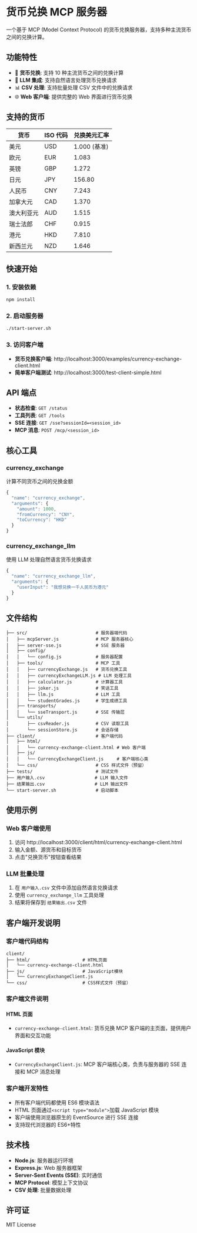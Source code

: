 # 货币兑换 MCP 服务器

一个基于 MCP (Model Context Protocol) 的货币兑换服务器，支持多种主流货币之间的兑换计算。

## 功能特性

- 💱 **货币兑换**: 支持 10 种主流货币之间的兑换计算
- 🤖 **LLM 集成**: 支持自然语言处理货币兑换请求
- 📊 **CSV 处理**: 支持批量处理 CSV 文件中的兑换请求
- 🌐 **Web 客户端**: 提供完整的 Web 界面进行货币兑换

## 支持的货币

| 货币       | ISO 代码 | 兑换美元汇率 |
| ---------- | -------- | ------------ |
| 美元       | USD      | 1.000 (基准) |
| 欧元       | EUR      | 1.083        |
| 英镑       | GBP      | 1.272        |
| 日元       | JPY      | 156.80       |
| 人民币     | CNY      | 7.243        |
| 加拿大元   | CAD      | 1.370        |
| 澳大利亚元 | AUD      | 1.515        |
| 瑞士法郎   | CHF      | 0.915        |
| 港元       | HKD      | 7.810        |
| 新西兰元   | NZD      | 1.646        |

## 快速开始

### 1. 安装依赖

```bash
npm install
```

### 2. 启动服务器

```bash
./start-server.sh
```

### 3. 访问客户端

- **货币兑换客户端**: http://localhost:3000/examples/currency-exchange-client.html
- **简单客户端测试**: http://localhost:3000/test-client-simple.html

## API 端点

- **状态检查**: `GET /status`
- **工具列表**: `GET /tools`
- **SSE 连接**: `GET /sse?sessionId=<session_id>`
- **MCP 消息**: `POST /mcp/<session_id>`

## 核心工具

### currency_exchange

计算不同货币之间的兑换金额

```javascript
{
  "name": "currency_exchange",
  "arguments": {
    "amount": 1000,
    "fromCurrency": "CNY",
    "toCurrency": "HKD"
  }
}
```

### currency_exchange_llm

使用 LLM 处理自然语言货币兑换请求

```javascript
{
  "name": "currency_exchange_llm",
  "arguments": {
    "userInput": "我想兑换一千人民币为港元"
  }
}
```

## 文件结构

```
├── src/                          # 服务器端代码
│   ├── mcpServer.js              # MCP 服务器核心
│   ├── server-sse.js             # SSE 服务器
│   ├── config/
│   │   └── config.js             # 服务器配置
│   ├── tools/                    # MCP 工具
│   │   ├── currencyExchange.js   # 货币兑换工具
│   │   ├── currencyExchangeLLM.js # LLM 处理工具
│   │   ├── calculator.js         # 计算器工具
│   │   ├── joker.js              # 笑话工具
│   │   ├── llm.js                # LLM 工具
│   │   └── studentGrades.js      # 学生成绩工具
│   ├── transports/
│   │   └── sseTransport.js       # SSE 传输层
│   └── utils/
│       ├── csvReader.js          # CSV 读取工具
│       └── sessionStore.js       # 会话存储
├── client/                       # 客户端代码
│   ├── html/
│   │   └── currency-exchange-client.html # Web 客户端
│   ├── js/
│   │   └── CurrencyExchangeClient.js     # 客户端核心类
│   └── css/                      # CSS 样式文件（预留）
├── tests/                        # 测试文件
├── 用户输入.csv                   # LLM 输入文件
├── 结果输出.csv                   # LLM 输出文件
└── start-server.sh               # 启动脚本
```

## 使用示例

### Web 客户端使用

1. 访问 http://localhost:3000/client/html/currency-exchange-client.html
2. 输入金额、源货币和目标货币
3. 点击"兑换货币"按钮查看结果

### LLM 批量处理

1. 在 `用户输入.csv` 文件中添加自然语言兑换请求
2. 使用 `currency_exchange_llm` 工具处理
3. 结果将保存到 `结果输出.csv` 文件

## 客户端开发说明

### 客户端代码结构

```
client/
├── html/                    # HTML页面
│   └── currency-exchange-client.html
├── js/                      # JavaScript模块
│   └── CurrencyExchangeClient.js
└── css/                     # CSS样式文件（预留）
```

### 客户端文件说明

#### HTML 页面

- `currency-exchange-client.html`: 货币兑换 MCP 客户端的主页面，提供用户界面和交互功能

#### JavaScript 模块

- `CurrencyExchangeClient.js`: MCP 客户端核心类，负责与服务器的 SSE 连接和 MCP 消息处理

### 客户端开发特性

- 所有客户端代码都使用 ES6 模块语法
- HTML 页面通过`<script type="module">`加载 JavaScript 模块
- 客户端使用浏览器原生的 EventSource 进行 SSE 连接
- 支持现代浏览器的 ES6+特性

## 技术栈

- **Node.js**: 服务器运行环境
- **Express.js**: Web 服务器框架
- **Server-Sent Events (SSE)**: 实时通信
- **MCP Protocol**: 模型上下文协议
- **CSV 处理**: 批量数据处理

## 许可证

MIT License
